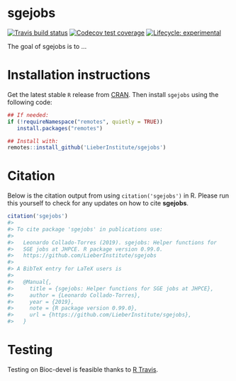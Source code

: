 
<!-- README.md is generated from README.Rmd. Please edit that file -->

# sgejobs

<!-- badges: start -->

[![Travis build
status](https://travis-ci.org/LieberInstitute/sgejobs.svg?branch=master)](https://travis-ci.org/LieberInstitute/sgejobs)
[![Codecov test
coverage](https://codecov.io/gh/LieberInstitute/sgejobs/branch/master/graph/badge.svg)](https://codecov.io/gh/LieberInstitute/sgejobs?branch=master)
[![Lifecycle:
experimental](https://img.shields.io/badge/lifecycle-experimental-orange.svg)](https://www.tidyverse.org/lifecycle/#experimental)
<!-- badges: end -->

The goal of sgejobs is to …

# Installation instructions

Get the latest stable `R` release from
[CRAN](http://cran.r-project.org/). Then install `sgejobs` using the
following code:

``` r
## If needed:
if (!requireNamespace("remotes", quietly = TRUE))
   install.packages("remotes")

## Install with:
remotes::install_github('LieberInstitute/sgejobs')
```

# Citation

Below is the citation output from using `citation('sgejobs')` in R.
Please run this yourself to check for any updates on how to cite
**sgejobs**.

``` r
citation('sgejobs')
#> 
#> To cite package 'sgejobs' in publications use:
#> 
#>   Leonardo Collado-Torres (2019). sgejobs: Helper functions for
#>   SGE jobs at JHPCE. R package version 0.99.0.
#>   https://github.com/LieberInstitute/sgejobs
#> 
#> A BibTeX entry for LaTeX users is
#> 
#>   @Manual{,
#>     title = {sgejobs: Helper functions for SGE jobs at JHPCE},
#>     author = {Leonardo Collado-Torres},
#>     year = {2019},
#>     note = {R package version 0.99.0},
#>     url = {https://github.com/LieberInstitute/sgejobs},
#>   }
```

# Testing

Testing on Bioc-devel is feasible thanks to [R
Travis](http://docs.travis-ci.com/user/languages/r/).
